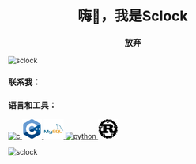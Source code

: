 <h1 align="center">嗨👋，我是Sclock</h1>
<h3 align="center">放弃</h3>

<p align="left"> <img src="[https://avatars.githubusercontent.com/u/32418823?s=400&u=95dd93589d41f8a15689addcdbe87e953555efd0&v=4](Sclock)" alt="sclock" /> </p>

<h3 align="left">联系我：</h3>
<p align=" left">
</p>

<h3 align="left">语言和工具：</h3>
<p align="left"> <a href="https://www.cprogramming.com/" target="_blank" rel="noreferrer"> <img src="https://raw.githubusercontent.com/ devicons/devicon/master/icons/c/c-original.svg" alt="c" width="40" height="40"/> </a> <a href="https://www.w3schools. com/cpp/" target="_blank" rel="noreferrer"> <img src="https://raw.githubusercontent.com/devicons/devicon/master/icons/cplusplus/cplusplus-original.svg" alt=" cplusplus" width="40" height="40"/> </a> <a href="https://www.mysql.com/" target="_blank" rel="noreferrer"> <img src=" https://raw.githubusercontent.com/devicons/devicon/master/icons/mysql/mysql-original-wordmark.svg" alt="mysql" width="40" height="40"/> </a> <a href ="https://www.python.org" target="_blank" rel="noreferrer"> <img src="https://raw.githubusercontent.com/devicons/devicon/master/icons/python/python- original.svg" alt="python" width="40" height="40"/> </a> <a href="https://www.rust-lang.org" target="_blank" rel=" noreferrer"> <img src="https://raw.githubusercontent.com/devicons/devicon/master/icons/rust/rust-plain.svg" alt="rust" width="40" height="40"/ > </a></p>

<p><img align="center" src="https://github-readme-streak-stats.herokuapp.com/?user=sclock&" alt="sclock" /></p>
